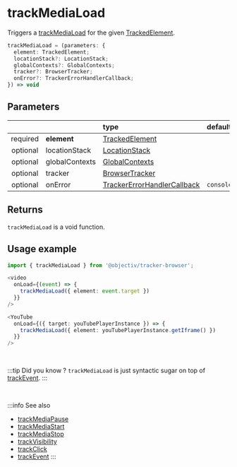 # trackMediaLoad

Triggers a [trackMediaLoad](/taxonomy/reference/events/MediaLoadEvent.md) for the given [TrackedElement](/tracking/api-reference/definitions/TrackedElement.md).

```typescript
trackMediaLoad = (parameters: {
  element: TrackedElement;
  locationStack?: LocationStack;
  globalContexts?: GlobalContexts;
  tracker?: BrowserTracker;
  onError?: TrackerErrorHandlerCallback;
}) => void
```

## Parameters
|          |             | type                                                                                                                                                     | default value
| :-:      | :--         | :--                                                                                                                                                      | :--           
| required | **element**    | [TrackedElement](/tracking/api-reference/definitions/TrackedElement.md)                           |
| optional | locationStack  | [LocationStack](/tracking/api-reference/core/LocationStack.md)                                    |
| optional | globalContexts | [GlobalContexts](/tracking/api-reference/core/GlobalContexts.md)                                  |
| optional | tracker        | [BrowserTracker](/tracking/api-reference/general/BrowserTracker.md)                               |
| optional | onError        | [TrackerErrorHandlerCallback](/tracking/api-reference/definitions/TrackerErrorHandlerCallback.md) | `console.error`

## Returns
`trackMediaLoad` is a void function.

## Usage example

```typescript jsx
import { trackMediaLoad } from '@objectiv/tracker-browser';
```

```typescript jsx
<video
  onLoad={(event) => {
    trackMediaLoad({ element: event.target })
  }}
/>
```

```typescript jsx
<YouTube
  onLoad={({ target: youTubePlayerInstance }) => {
    trackMediaLoad({ element: youTubePlayerInstance.getIframe() })
  }}
/>
```

<br />

:::tip Did you know ?
`trackMediaLoad` is just syntactic sugar on top of [trackEvent](/tracking/api-reference/eventTrackers/trackEvent.md).
:::

<br />

:::info See also
- [trackMediaPause](/tracking/api-reference/eventTrackers/trackMediaPause.md)
- [trackMediaStart](/tracking/api-reference/eventTrackers/trackMediaStart.md)
- [trackMediaStop](/tracking/api-reference/eventTrackers/trackMediaStop.md)
- [trackVisibility](/tracking/api-reference/eventTrackers/trackVisibility.md)
- [trackClick](/tracking/api-reference/eventTrackers/trackClick.md)
- [trackEvent](/tracking/api-reference/eventTrackers/trackEvent.md)
  :::
